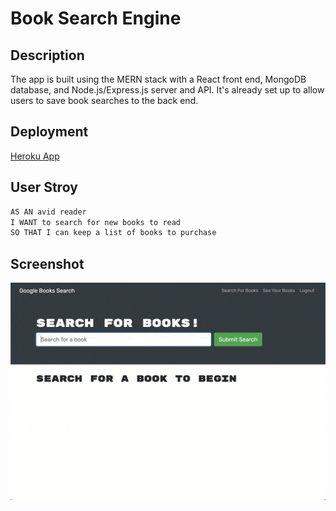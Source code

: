 # Book Search Engine

## Description

The app is built using the MERN stack with a React front end, MongoDB database, and Node.js/Express.js server and API. It's already set up to allow users to save book searches to the back end.

## Deployment

[Heroku App](https://infinite-mesa-45140.herokuapp.com/)

## User Stroy

```md 
AS AN avid reader
I WANT to search for new books to read
SO THAT I can keep a list of books to purchase
```

## Screenshot

![demo](./client/public/images/demo.gif)

